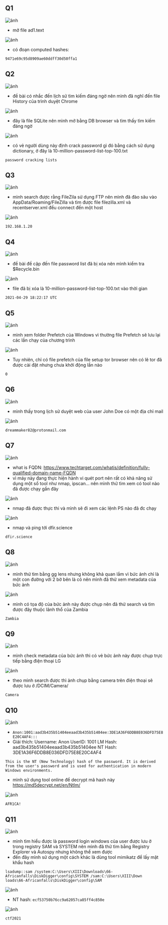 ## Q1

![ảnh](https://github.com/LDV-SpaceK/Cyberdefenders.org/assets/151914246/fb4d35ce-ef8f-46f3-ae51-3cd6c954eb75)

* mở file ad1.text

![ảnh](https://github.com/LDV-SpaceK/Cyberdefenders.org/assets/151914246/9c6c075e-27ac-4e7a-995a-071629ff1c11)

* có đoạn computed hashes:

`9471e69c95d8909ae60ddff30d50ffa1`

## Q2

![ảnh](https://github.com/LDV-SpaceK/Cyberdefenders.org/assets/151914246/8b769087-2280-474d-a2a7-9d696229be51)

* đề bài có nhắc đến lịch sử tìm kiếm đáng ngờ nên mình đã nghĩ đến file History của trình duyệt Chrome

![ảnh](https://github.com/LDV-SpaceK/Cyberdefenders.org/assets/151914246/0ele57cfc8-91ce-4f54-a743-4ce1e5d4335c)


* đây là file SQLite nên mình mở bằng DB browser và tìm thấy tìm kiếm đáng ngờ

![ảnh](https://github.com/LDV-SpaceK/Cyberdefenders.org/assets/151914246/141545aa-4e68-4e3e-824e-40fe9fdbe1d2)

* có vẻ người dùng này định crack password gì đó bằng cách sử dụng dictionary, ở đây là 10-million-password-list-top-100.txt

`password cracking lists`

## Q3

![ảnh](https://github.com/LDV-SpaceK/Cyberdefenders.org/assets/151914246/2d0d7e33-6a97-454f-a52c-eb1c5c30ecda)

* mình search được rằng FileZila sử dụng FTP nên mình đã đào sâu vào AppData/Roaming/FileZilla và tìm được file filezilla.xml và recentserver.xml đều connect đến một host

![ảnh](https://github.com/LDV-SpaceK/Cyberdefenders.org/assets/151914246/c06a314a-cdfd-4b27-a5d3-0e4565a3b043)

`192.168.1.20`

## Q4

![ảnh](https://github.com/LDV-SpaceK/Cyberdefenders.org/assets/151914246/9681c33e-37b0-4b7c-8df1-b9b60285c8ab)

* đề bài đề cập đến file password list đã bị xóa nên mình kiểm tra $Recycle.bin

![ảnh](https://github.com/LDV-SpaceK/Cyberdefenders.org/assets/151914246/cfe1ae95-8eab-4e1a-b4e3-1b53f220d844)

* file đã bị xóa là 10-million-password-list-top-100.txt vào thời gian

`2021-04-29 18:22:17 UTC`

## Q5

![ảnh](https://github.com/LDV-SpaceK/Cyberdefenders.org/assets/151914246/27fb5a15-4882-41a6-97fc-a2fadff85fa3)

* mình xem folder Prefetch của Windows vì thường file Prefetch sẽ lưu lại các lần chạy của chương trình

![ảnh](https://github.com/LDV-SpaceK/Cyberdefenders.org/assets/151914246/4b940725-2e81-4821-8ac2-001cf881b755)

* Tuy nhiên, chỉ có file prefetch của file setup tor browser nên có lẽ tor đã được cài đặt nhưng chưa khởi động lần nào

`0`

## Q6

![ảnh](https://github.com/LDV-SpaceK/Cyberdefenders.org/assets/151914246/8c2ea98a-e9aa-4c84-9cbf-94d02cff35bc)

* mình thấy trong lịch sử duyệt web của user John Doe có một địa chỉ mail

![ảnh](https://github.com/LDV-SpaceK/Cyberdefenders.org/assets/151914246/aa68631a-eb9c-481b-95e7-79656fe5361f)

`dreammaker82@protonmail.com`

## Q7

![ảnh](https://github.com/LDV-SpaceK/Cyberdefenders.org/assets/151914246/b736eb8e-88a7-4189-a72e-5f50f889014f)

* what is FQDN: https://www.techtarget.com/whatis/definition/fully-qualified-domain-name-FQDN
* vì máy này đang thực hiện hành vi quét port nên rất có khả năng sử dụng một số tool như nmap, ipscan... nên mình thử tìm xem có tool nào đã được chạy gần đây

![ảnh](https://github.com/LDV-SpaceK/Cyberdefenders.org/assets/151914246/ea0e74c2-2fc3-4d82-800a-d1a6f992bbcd)

* nmap đã được thực thi và mình sẽ đi xem các lệnh PS nào đã đc chạy

![ảnh](https://github.com/LDV-SpaceK/Cyberdefenders.org/assets/151914246/d85d6ca2-1533-491e-bcf9-f3bd641d263c)

* nmap và ping tới dfir.science

`dfir.science`

## Q8

![ảnh](https://github.com/LDV-SpaceK/Cyberdefenders.org/assets/151914246/f55431d4-dfef-4be1-8d1c-ae0b309a42f1)

* mình thử tìm bằng gg lens nhưng không khả quan lắm vì bức ảnh chỉ là một con đường với 2 bờ bên là cỏ nên mình đã thử xem metadata của bức ảnh

![ảnh](https://github.com/LDV-SpaceK/Cyberdefenders.org/assets/151914246/85a579bb-5ca3-414d-a74a-4eb3f2f2be96)

* mình có tọa độ của bức ảnh này được chụp nên đã thử search và tìm được đây thuộc lãnh thổ của Zambia

`Zambia`

## Q9

![ảnh](https://github.com/LDV-SpaceK/Cyberdefenders.org/assets/151914246/707b292c-4ce4-46d3-bcba-092846f3123e)

* mình check metadata của bức ảnh thì có vẻ bức ảnh này được chụp trực tiếp bằng điện thoại LG

![ảnh](https://github.com/LDV-SpaceK/Cyberdefenders.org/assets/151914246/88852c7b-09db-4cfe-bd47-7642ccb3b6c5)

* theo mình search được thì ảnh chụp bằng camera trên điện thoại sẽ được lưu ở /DCIM/Camera/

`Camera`

## Q10

![ảnh](https://github.com/LDV-SpaceK/Cyberdefenders.org/assets/151914246/d4194162-5544-4427-8290-e78475595d8b)

* `Anon:1001:aad3b435b51404eeaad3b435b51404ee:3DE1A36F6DDB8E036DFD75E8E20C4AF4:::`
* Giải thích:
    Username: Anon
    UserID: 1001
    LM Hash: aad3b435b51404eeaad3b435b51404ee
    NT Hash: 3DE1A36F6DDB8E036DFD75E8E20C4AF4

`This is the NT (New Technology) hash of the password. It is derived from the user's password and is used for authentication in modern Windows environments.`

* mình sử dụng tool online để decrypt mã hash này https://md5decrypt.net/en/Ntlm/

![ảnh](https://github.com/LDV-SpaceK/Cyberdefenders.org/assets/151914246/a482b387-b7d8-4d24-bd47-c499ecf0cc0c)

`AFR1CA!`

## Q11

![ảnh](https://github.com/LDV-SpaceK/Cyberdefenders.org/assets/151914246/b3e69283-5f59-4a12-ba76-477de6a705a1)

* mình tìm hiểu được là password login windows của user được lưu ở trong registry SAM và SYSTEM nên mình đã thử tìm bằng Registry Explorer và Autospy nhưng không thể xem được
* đến đây mình sử dụng một cách khác là dùng tool mimikatz để lấy mật khẩu hash

`lsadump::sam /system:C:\Users\XIII\Downloads\66-Africanfalls\DiskDigger\config\SYSTEM /sam:C:\Users\XIII\Down
loads\66-Africanfalls\DiskDigger\config\SAM`

![ảnh](https://github.com/LDV-SpaceK/Cyberdefenders.org/assets/151914246/a1fc1b3a-74b8-4bee-87a8-412042fee083)

* NT hash: `ecf53750b76cc9a62057ca85ff4c850e`

![ảnh](https://github.com/LDV-SpaceK/Cyberdefenders.org/assets/151914246/44c3a416-03e7-4569-9819-4378976e73c8)

`ctf2021`












